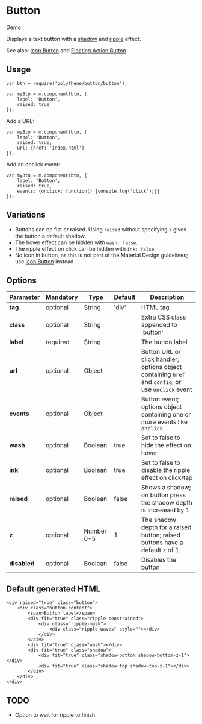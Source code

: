 # Button

<a class="btn-demo" href="http://arthurclemens.github.io/Polythene-Examples/button.html">Demo</a>

Displays a text button with a [shadow](#shadow) and [ripple](#ripple) effect.

See also: [Icon Button](#icon-button) and [Floating Action Button](#fab)


## Usage

	var btn = require('polythene/button/button');

	var myBtn = m.component(btn, {
		label: 'Button',
		raised: true
	});

Add a URL:

	var myBtn = m.component(btn, {
		label: 'Button',
		raised: true,
		url: {href: 'index.html'}
	});

Add an onclick event:

	var myBtn = m.component(btn, {
		label: 'Button',
		raised: true,
		events: {onclick: function() {console.log('click');}}
	});

## Variations

* Buttons can be flat or raised. Using `raised` without specifying `z` gives the button a default shadow.
* The hover effect can be hidden with `wash: false`.
* The ripple effect on click can be hidden with `ink: false`.
* No icon in button, as this is not part of the Material Design guidelines; use [icon Button](#icon-button) instead


## Options

| **Parameter** |  **Mandatory** | **Type** | **Default** | **Description** |
| ------------- | -------------- | -------- | ----------- | --------------- |
| **tag** | optional | String | 'div' | HTML tag |
| **class** | optional | String |  | Extra CSS class appended to 'button' |
| **label** | required | String | | The button label |
| **url** | optional | Object | | Button URL or click handler; options object containing `href` and `config`, or use `onclick` event |
| **events** | optional | Object | | Button event; options object containing one or more events like `onclick` |
| **wash** | optional | Boolean | true | Set to false to hide the effect on hover |
| **ink** | optional | Boolean | true | Set to false to disable the ripple effect on click/tap |
| **raised** | optional | Boolean | false | Shows a shadow; on button press the shadow depth is increased by 1 |
| **z** | optional | Number 0-5 | 1 | The shadow depth for a raised button; raised buttons have a default z of 1 |
| **disabled** | optional | Boolean | false | Disables the button |


## Default generated HTML

	<div raised="true" class="button">
		<div class="button-content">
			<span>Button label</span>
			<div fit="true" class="ripple constrained">
				<div class="ripple-mask">
					<div class="ripple-waves" style=""></div>
				</div>
			</div>
			<div fit="true" class="wash"></div>
			<div fit="true" class="shadow">
				<div fit="true" class="shadow-bottom shadow-bottom-z-1"></div>
				<div fit="true" class="shadow-top shadow-top-z-1"></div>
			</div>
		</div>
	</div>


## TODO

* Option to wait for ripple to finish

